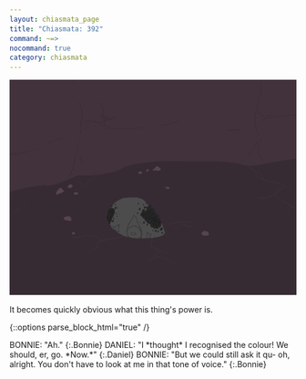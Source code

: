 ```yaml
---
layout: chiasmata_page
title: "Chiasmata: 392"
command: ~=>
nocommand: true
category: chiasmata
---
```


![392](/chiasmata/images/narrative/390.png)

It becomes quickly obvious what this thing's power is.

{::options parse_block_html="true" /}
<div class="dialogue">
BONNIE: "Ah." 
{:.Bonnie}
DANIEL: "I *thought* I recognised the colour! We should, er, go. *Now.*" 
{:.Daniel}
BONNIE: "But we could still ask it qu- oh, alright. You don't have to look at me in that tone of voice." 
{:.Bonnie}
</div>